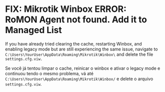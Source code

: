 # FIX: Mikrotik Winbox ERROR: RoMON Agent not found. Add it to Managed List


If you have already tried clearing the cache, restarting Winbox, and enabling legacy mode but are still experiencing the same issue, navigate to ``C:\Users\YourUser\AppData\Roaming\Mikrotik\Winbox\`` and delete the file ``settings.cfg.viw.``

Se você já tentou limpar o cache, reinicar o winbox e ativar o legacy mode e continuou tendo o mesmo problema, vá até ``C:\Users\YourUser\AppData\Roaming\Mikrotik\Winbox/``
e delete o arquivo ``settings.cfg.viw``.
